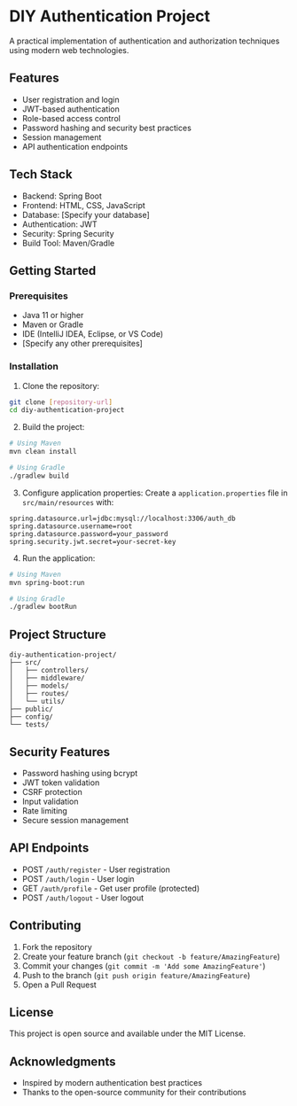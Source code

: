 # DIY Authentication Project

A practical implementation of authentication and authorization techniques using modern web technologies.

## Features

- User registration and login
- JWT-based authentication
- Role-based access control
- Password hashing and security best practices
- Session management
- API authentication endpoints

## Tech Stack

- Backend: Spring Boot
- Frontend: HTML, CSS, JavaScript
- Database: [Specify your database]
- Authentication: JWT
- Security: Spring Security
- Build Tool: Maven/Gradle

## Getting Started

### Prerequisites

- Java 11 or higher
- Maven or Gradle
- IDE (IntelliJ IDEA, Eclipse, or VS Code)
- [Specify any other prerequisites]

### Installation

1. Clone the repository:
```bash
git clone [repository-url]
cd diy-authentication-project
```

2. Build the project:
```bash
# Using Maven
mvn clean install

# Using Gradle
./gradlew build
```

3. Configure application properties:
Create a `application.properties` file in `src/main/resources` with:
```
spring.datasource.url=jdbc:mysql://localhost:3306/auth_db
spring.datasource.username=root
spring.datasource.password=your_password
spring.security.jwt.secret=your-secret-key
```

4. Run the application:
```bash
# Using Maven
mvn spring-boot:run

# Using Gradle
./gradlew bootRun
```

## Project Structure

```
diy-authentication-project/
├── src/
│   ├── controllers/
│   ├── middleware/
│   ├── models/
│   ├── routes/
│   └── utils/
├── public/
├── config/
└── tests/
```

## Security Features

- Password hashing using bcrypt
- JWT token validation
- CSRF protection
- Input validation
- Rate limiting
- Secure session management

## API Endpoints

- POST `/auth/register` - User registration
- POST `/auth/login` - User login
- GET `/auth/profile` - Get user profile (protected)
- POST `/auth/logout` - User logout

## Contributing

1. Fork the repository
2. Create your feature branch (`git checkout -b feature/AmazingFeature`)
3. Commit your changes (`git commit -m 'Add some AmazingFeature'`)
4. Push to the branch (`git push origin feature/AmazingFeature`)
5. Open a Pull Request

## License

This project is open source and available under the MIT License.

## Acknowledgments

- Inspired by modern authentication best practices
- Thanks to the open-source community for their contributions